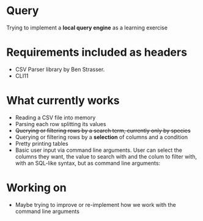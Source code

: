 # Query
Trying to implement a **local query engine** as a learning exercise

# Requirements included as headers
- CSV Parser library by Ben Strasser.
- CLI11

# What currently works
- Reading a CSV file into memory
- Parsing each row splitting its values
- ~~Querying or filtering rows by a search term, currently only by species~~
- Querying or filtering rows by a **selection** of columns and a condition 
- Pretty printing tables
- Basic user input via command line arguments. User can select the columns they want, the value to search with and the colum to filter with, with an SQL-like syntax, but as command line arguments:


# Working on
- Maybe trying to improve or re-implement how we work with the command line arguments